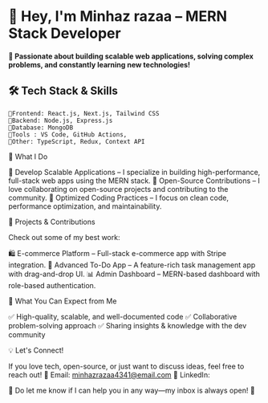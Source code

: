 # 👋 Hey, I'm Minhaz razaa – MERN Stack Developer

#### 🚀 Passionate about building scalable web applications, solving complex problems, and constantly learning new technologies!

## 🛠 Tech Stack & Skills


    🔹Frontend: React.js, Next.js, Tailwind CSS
    🔹Backend: Node.js, Express.js
    🔹Database: MongoDB
    🔹Tools : VS Code, GitHub Actions, 
    🔹Other: TypeScript, Redux, Context API


🌟 What I Do

🔹 Develop Scalable Applications – I specialize in building high-performance, full-stack web apps using the MERN stack.
🔹 Open-Source Contributions – I love collaborating on open-source projects and contributing to the community.
🔹 Optimized Coding Practices – I focus on clean code, performance optimization, and maintainability.

🚀 Projects & Contributions

Check out some of my best work:

🛍 E-commerce Platform – Full-stack e-commerce app with Stripe integration.
📝 Advanced To-Do App – A feature-rich task management app with drag-and-drop UI.
📊 Admin Dashboard – MERN-based dashboard with role-based authentication.

📌 What You Can Expect from Me

✅ High-quality, scalable, and well-documented code
✅ Collaborative problem-solving approach
✅ Sharing insights & knowledge with the dev community

💡 Let's Connect!

If you love tech, open-source, or just want to discuss ideas, feel free to reach out!
📩 Email: minhazrazaa4341@email.com
🔗 LinkedIn: 

💬 Do let me know if I can help you in any way—my inbox is always open! 🚀
